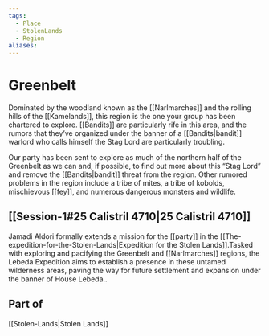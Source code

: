 ```yaml
---
tags:
  - Place
  - StolenLands
  - Region
aliases:
---
```

# Greenbelt
Dominated by the woodland known as the [[Narlmarches]] and the rolling hills of the [[Kamelands]], this region is the one your group has been chartered to explore. [[Bandits]] are particularly rife in this area, and the rumors that they’ve organized under the banner of a [[Bandits|bandit]] warlord who calls himself the Stag Lord are particularly troubling. 

Our party has been sent to explore as much of the northern half of the Greenbelt as we can and, if possible, to find out more about this “Stag Lord” and remove the [[Bandits|bandit]] threat from the region. Other rumored problems in the region include a tribe of mites, a tribe of kobolds, mischievous [[fey]], and numerous dangerous monsters and wildlife.

## [[Session-1#25 Calistril 4710|25 Calistril 4710]]
Jamadi Aldori formally extends a mission for the [[party]] in the [[The-expedition-for-the-Stolen-Lands|Expedition for the Stolen Lands]].Tasked with exploring and pacifying the Greenbelt and [[Narlmarches]] regions, the Lebeda Expedition aims to establish a presence in these untamed wilderness areas, paving the way for future settlement and expansion under the banner of House Lebeda..
## Part of
[[Stolen-Lands|Stolen Lands]]